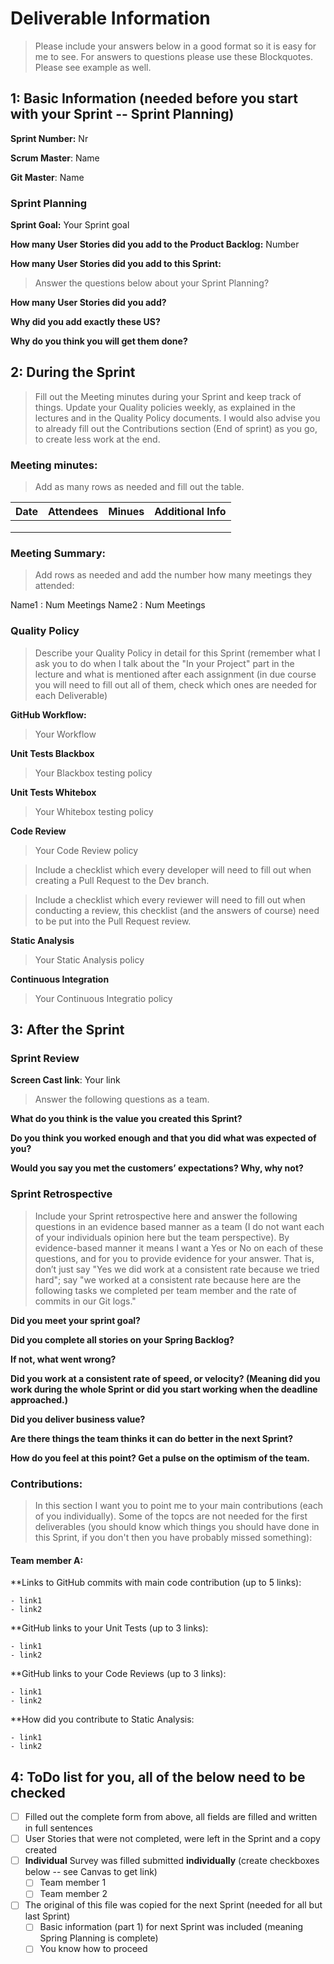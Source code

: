 # Deliverable Information
   > Please include your answers below in a good format so it is easy for me to see. For answers to questions please use these Blockquotes. Please see example as well. 

## 1: Basic Information (needed before you start with your Sprint -- Sprint Planning)

**Sprint Number:** Nr

**Scrum Master**: Name

**Git Master**: Name

### Sprint Planning

**Sprint Goal:** Your Sprint goal

**How many User Stories did you add to the Product Backlog:**  Number

**How many User Stories did you add to this Sprint:** 
> Answer the questions below about your Sprint Planning?

**How many User Stories did you add?**

**Why did you add exactly these US?**

**Why do you think you will get them done?**





## 2: During the Sprint
> Fill out the Meeting minutes during your Sprint and keep track of things. Update your Quality policies weekly, as explained in the lectures and in the Quality Policy documents. 
I would also advise you to already fill out the Contributions section (End of sprint) as you go, to create less work at the end.

### Meeting minutes:
> Add as many rows as needed and fill out the table.

| Date  | Attendees  |Minues   | Additional Info  |
|---|---|---|---|
|   |   |   |   |
|   |   |   |   |
|   |   |   |   |

### Meeting Summary:

> Add rows as needed and add the number how many meetings they attended:

Name1 : Num Meetings
Name2 : Num Meetings

### Quality Policy
> Describe your Quality Policy in detail for this Sprint (remember what I ask you to do when I talk about the "In your Project" part in the lecture and what is mentioned after each assignment (in due course you will need to fill out all of them, check which ones are needed for each Deliverable)

**GitHub Workflow:** 
  > Your Workflow
  
**Unit Tests Blackbox** 
  > Your Blackbox testing policy 
  
 **Unit Tests Whitebox** 
  > Your Whitebox testing policy 
  
**Code Review** 
  > Your Code Review policy   
  
  > Include a checklist which every developer will need to fill out when creating a Pull Request to the Dev branch. 
  
  > Include a checklist which every reviewer will need to fill out when conducting a review, this checklist (and the answers of course) need to be put into the Pull Request review.
  
**Static Analysis** 
  > Your Static Analysis policy   
  
**Continuous Integration** 
  > Your Continuous Integratio policy





## 3: After the Sprint

### Sprint Review

**Screen Cast link**: Your link

> Answer the following questions as a team. 

**What do you think is the value you created this Sprint?**

**Do you think you worked enough and that you did what was expected of you?**

**Would you say you met the customers’ expectations? Why, why not?**

### Sprint Retrospective

> Include your Sprint retrospective here and answer the following questions in an evidence based manner as a team (I do not want each of your individuals opinion here but the team perspective). By evidence-based manner it means I want a Yes or No on each of these questions, and for you to provide evidence for your answer. That is, don’t just say "Yes we did work at a consistent rate because we tried hard"; say "we worked at a consistent rate because here are the following tasks we completed per team member and the rate of commits in our Git logs."

**Did you meet your sprint goal?**

**Did you complete all stories on your Spring Backlog?**

**If not, what went wrong?**

**Did you work at a consistent rate of speed, or velocity? (Meaning did you work during the whole Sprint or did you start working when the deadline approached.)**

**Did you deliver business value?**

**Are there things the team thinks it can do better in the next Sprint?**

**How do you feel at this point? Get a pulse on the optimism of the team.**

### Contributions:

> In this section I want you to point me to your main contributions (each of you individually). Some of the topcs are not needed for the first deliverables (you should know which things you should have done in this Sprint, if you don't then you have probably missed something):

#### Team member A:
  **Links to GitHub commits with main code contribution (up to 5 links):
  
    - link1
    - link2
  
   **GitHub links to your Unit Tests (up to 3 links):
  
    - link1
    - link2
  
  **GitHub links to your Code Reviews (up to 3 links):
  
    - link1
    - link2

  **How did you contribute to Static Analysis:
  
    - link1
    - link2
  
  
## 4: ToDo list for you, all of the below need to be checked 
- [ ] Filled out the complete form from above, all fields are filled and written in full sentences
- [ ] User Stories that were not completed, were left in the Sprint and a copy created
- [ ] **Individual** Survey was filled submitted **individually** (create checkboxes below -- see Canvas to get link)
  - [ ] Team member 1
  - [ ] Team member 2
- [ ] The original of this file was copied for the next Sprint (needed for all but last Sprint)
  - [ ] Basic information (part 1) for next Sprint was included (meaning Spring Planning is complete)
  - [ ] You know how to proceed
